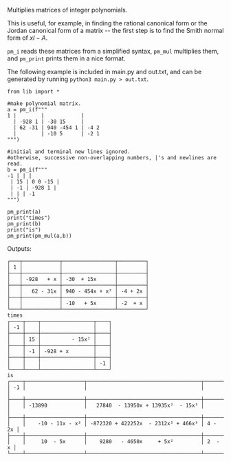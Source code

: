 Multiplies matrices of integer polynomials.

This is useful, for example, in finding the rational canonical form
or the Jordan canonical form of a matrix -- the first step is to find
the Smith normal form of $xI - A$.

`pm_i` reads these matrices from a simplified syntax, `pm_mul` multiplies them,
and `pm_print` prints them in a nice format.

The following example is included in main.py and out.txt, and can be generated
by running `python3 main.py > out.txt`.

```
from lib import *

#make polynomial matrix.
a = pm_i(f"""
1 |        |            |
  | -928 1 | -30 15     |
  | 62 -31 | 940 -454 1 | -4 2
  |        | -10 5      | -2 1
""")

#initial and terminal new lines ignored.
#otherwise, successive non-overlapping numbers, |'s and newlines are read.
b = pm_i(f"""
-1 | | |
 | 15 | 0 0 -15 |
 | -1 | -928 1 |
 | | | -1
""")

pm_print(a)
print("times")
pm_print(b)
print("is")
pm_print(pm_mul(a,b))
```

Outputs:

```
┌───┬────────────┬─────────────────┬─────────┐
│ 1 │            │                 │         │
├───┼────────────┼─────────────────┼─────────┤
│   │ -928   + x │ -30  + 15x      │         │
├───┼────────────┼─────────────────┼─────────┤
│   │   62 - 31x │ 940 - 454x + x² │ -4 + 2x │
├───┼────────────┼─────────────────┼─────────┤
│   │            │ -10   + 5x      │ -2  + x │
└───┴────────────┴─────────────────┴─────────┘
times
┌────┬────┬─────────────────┬────┐
│ -1 │    │                 │    │
├────┼────┼─────────────────┼────┤
│    │ 15 │          - 15x² │    │
├────┼────┼─────────────────┼────┤
│    │ -1 │ -928 + x        │    │
├────┼────┼─────────────────┼────┤
│    │    │                 │ -1 │
└────┴────┴─────────────────┴────┘
is
┌────┬───────────────────┬─────────────────────────────────────┬────────┐
│ -1 │                   │                                     │        │
├────┼───────────────────┼─────────────────────────────────────┼────────┤
│    │ -13890            │   27840  - 13950x + 13935x²  - 15x³ │        │
├────┼───────────────────┼─────────────────────────────────────┼────────┤
│    │    -10 - 11x - x² │ -872320 + 422252x  - 2312x² + 466x³ │ 4 - 2x │
├────┼───────────────────┼─────────────────────────────────────┼────────┤
│    │     10  - 5x      │    9280   - 4650x     + 5x²         │ 2  - x │
└────┴───────────────────┴─────────────────────────────────────┴────────┘
```
